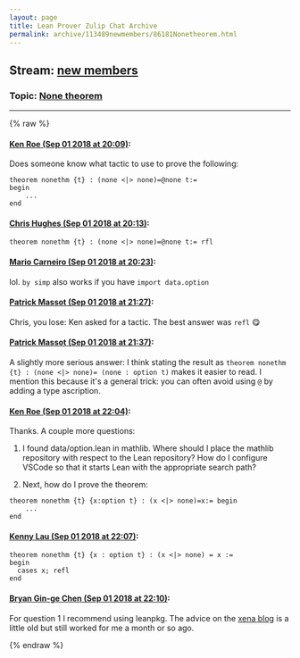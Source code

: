 ```yaml
---
layout: page
title: Lean Prover Zulip Chat Archive 
permalink: archive/113489newmembers/86181Nonetheorem.html
---
```


## Stream: [new members](index.html)
### Topic: [None theorem](86181Nonetheorem.html)

---


{% raw %}
#### [ Ken Roe (Sep 01 2018 at 20:09)](https://leanprover.zulipchat.com/#narrow/stream/113489-new%20members/topic/None%20theorem/near/133185891):
Does someone know what tactic to use to prove the following:

```lean
theorem nonethm {t} : (none <|> none)=@none t:=
begin
    ...
end
```

#### [ Chris Hughes (Sep 01 2018 at 20:13)](https://leanprover.zulipchat.com/#narrow/stream/113489-new%20members/topic/None%20theorem/near/133186005):
`theorem nonethm {t} : (none <|> none)=@none t:= rfl`

#### [ Mario Carneiro (Sep 01 2018 at 20:23)](https://leanprover.zulipchat.com/#narrow/stream/113489-new%20members/topic/None%20theorem/near/133186270):
lol. `by simp` also works if you have `import data.option`

#### [ Patrick Massot (Sep 01 2018 at 21:27)](https://leanprover.zulipchat.com/#narrow/stream/113489-new%20members/topic/None%20theorem/near/133188061):
Chris, you lose: Ken asked for a tactic. The best answer was `refl` :yum:

#### [ Patrick Massot (Sep 01 2018 at 21:37)](https://leanprover.zulipchat.com/#narrow/stream/113489-new%20members/topic/None%20theorem/near/133188364):
A slightly more serious answer: I think stating the result as `theorem nonethm {t} : (none <|> none)= (none : option t)` makes it easier to read. I mention this because it's a general trick: you can often avoid using `@` by adding a type ascription.

#### [ Ken Roe (Sep 01 2018 at 22:04)](https://leanprover.zulipchat.com/#narrow/stream/113489-new%20members/topic/None%20theorem/near/133189198):
Thanks.  A couple more questions:
1) I found data/option.lean in mathlib.  Where should I place the mathlib repository with respect to the Lean repository?  How do I configure VSCode so that it starts Lean with the appropriate search path?

2) Next, how do I prove the theorem:

```lean
theorem nonethm {t} {x:option t} : (x <|> none)=x:= begin
    ...
end
```

#### [ Kenny Lau (Sep 01 2018 at 22:07)](https://leanprover.zulipchat.com/#narrow/stream/113489-new%20members/topic/None%20theorem/near/133189244):
```lean
theorem nonethm {t} {x : option t} : (x <|> none) = x :=
begin
  cases x; refl
end
```

#### [ Bryan Gin-ge Chen (Sep 01 2018 at 22:10)](https://leanprover.zulipchat.com/#narrow/stream/113489-new%20members/topic/None%20theorem/near/133189359):
For question 1 I recommend using leanpkg. The advice on the [xena blog](https://xenaproject.wordpress.com/2017/12/02/how-to-install-mathlib-and-keep-it-up-to-date/) is a little old but still worked for me a month or so ago.


{% endraw %}
